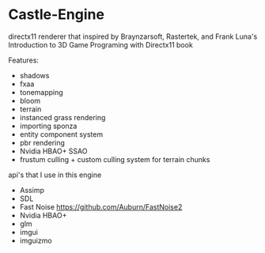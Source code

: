# Castle-Engine
directx11 renderer that inspired by Braynzarsoft, Rastertek, and Frank Luna's Introduction to 3D Game Programing with Directx11 book

Features:
* shadows
* fxaa
* tonemapping
* bloom
* terrain 
* instanced grass rendering
* importing sponza
* entity component system
* pbr rendering
* Nvidia HBAO+ SSAO
* frustum culling + custom culling system for terrain chunks

api's that I use in this engine
* Assimp
* SDL
* Fast Noise https://github.com/Auburn/FastNoise2
* Nvidia HBAO+
* glm
* imgui
* imguizmo
